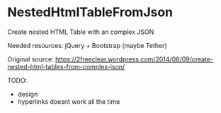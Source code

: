 # NestedHtmlTableFromJson
Create nested HTML Table with an complex JSON

Needed resources: jQuery + Bootstrap (maybe Tether)

Original source: https://2freeclear.wordpress.com/2014/08/09/create-nested-html-tables-from-complex-json/


TODO: 
- design
- hyperlinks doesnt work all the time
